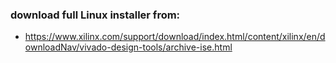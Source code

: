 

### download full Linux installer from:
- https://www.xilinx.com/support/download/index.html/content/xilinx/en/downloadNav/vivado-design-tools/archive-ise.html
